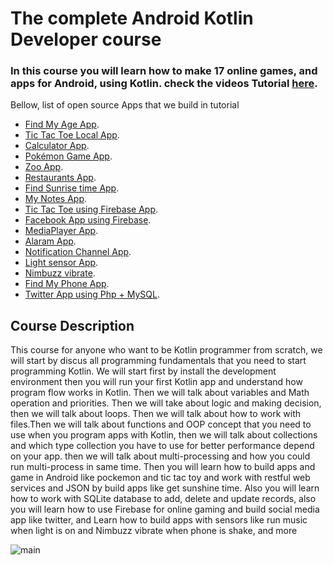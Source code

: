 # The complete Android Kotlin Developer course 

### In this course you will learn how to make 17 online games, and apps for Android, using Kotlin. check the videos Tutorial  [here](https://www.youtube.com/watch?v=ARcZEhuhs5Y&t=105s). 

Bellow, list of open source Apps that we build in tutorial

- [Find My Age  App](https://github.com/hussien89aa/KotlinUdemy/tree/master/Android/FindMyAge).
- [Tic Tac Toe Local App](https://github.com/hussien89aa/KotlinUdemy/tree/master/Android/TicTacToy%20Game/TicTacToyLocal).
- [Calculator App](https://github.com/hussien89aa/KotlinUdemy/tree/master/Android/Calculator/).
- [Pokémon Game App](https://github.com/hussien89aa/KotlinUdemy/tree/master/Android/PockemonAndroid).
- [Zoo App](https://github.com/hussien89aa/KotlinUdemy/tree/master/Android/ZooApp/).
- [Restaurants App](https://github.com/hussien89aa/KotlinUdemy/tree/master/Android/FoodApp).
- [Find Sunrise time App](https://github.com/hussien89aa/KotlinUdemy/tree/master/Android/GetSunSet/).
- [My Notes App](https://github.com/hussien89aa/KotlinUdemy/tree/master/Android/NoteApp/).
- [Tic Tac Toe using Firebase App](https://github.com/hussien89aa/KotlinUdemy/tree/master/Android/TicTacToy%20Game/TicTacToyOnline/TicTacToyLocal).
- [Facebook App using Firebase](https://github.com/hussien89aa/KotlinUdemy/tree/master/Android/TwitterDemo/).
- [MediaPlayer App](https://github.com/hussien89aa/KotlinUdemy/tree/master/Android/MediaPlayer/).
- [Alaram App](https://github.com/hussien89aa/KotlinUdemy/tree/master/Android/AlarmManager/).
- [Notification Channel App](https://github.com/hussien89aa/KotlinUdemy/tree/master/Android/NotificationChannelsApp).
- [Light sensor App](https://github.com/hussien89aa/KotlinUdemy/tree/master/Android/sensors/light).
- [Nimbuzz vibrate](https://github.com/hussien89aa/KotlinUdemy/tree/master/Android/sensors/numbizz/).
- [Find My Phone App](https://github.com/hussien89aa/KotlinUdemy/tree/master/Android/FindMyPhone).
- [Twitter App using Php + MySQL](https://github.com/hussien89aa/KotlinUdemy/tree/master/Android/TwitterWebService).


## Course Description

This course for anyone  who want to be Kotlin programmer from scratch, we will  start by discus all programming fundamentals that you need to start programming Kotlin. We will start first by install the development environment then you will run your first Kotlin app and understand how program flow works in Kotlin. Then we will talk about variables and Math operation and priorities. Then we will take about logic and making decision, then we will talk about loops. Then we will talk about  how to work with   files.Then we will talk about functions and OOP concept that you need to use when you program apps with Kotlin, then we will talk about collections and which type collection you have to use for better performance  depend on your app. then we will talk about multi-processing and how you could run multi-process in same time. Then you will learn how to build apps and game in Android like pockemon and tic tac toy and work with restful web services and  JSON by build apps like get sunshine time. Also you will learn how to work with SQLite database to add, delete and update records, also you will learn how to use Firebase for online gaming and build social media app like twitter, and Learn how to build apps with sensors like run music when light is on and Nimbuzz vibrate when phone is shake, and more 


![main](http://attach.alruabye.net/kotlin/kotlin.jpg)
